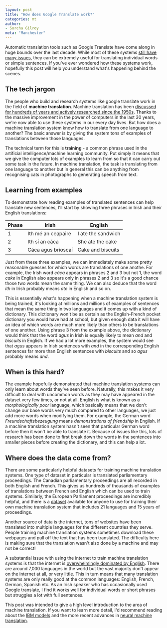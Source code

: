 ```yaml
---
layout: post
title: "How does Google Translate work?"
categories: mt
author:
- Sorcha Gilroy
meta: "Manchester"
---
```


Automatic translation tools such as Google Translate have come along in huge bounds over the last decade. While most of these systems [still have many issues](https://interestingengineering.com/30-best-and-worst-google-translate-fails-that-will-make-you-cringe-forever), they can be extremely useful for translating individual words or simple sentences. If you've ever wondered how these systems work, hopefully this post will help you understand what's happening behind the scenes. 

## The tech jargon

The people who build and research systems like google translate work in the field of **machine translation**. Machine translation has been [discussed for hundreds of years and actively researched since the 1950s](https://en.wikipedia.org/wiki/History_of_machine_translation). Thanks to the massive improvement in the power of computers in the last 30 years, we're now able to use these systems in our every day lives. But how does a machine translation system know how to translate from one language to another? The basic answer is by giving the system tons of examples of translations between those languages. 

The technical term for this is **training** - a common phrase used in the artificial intelligence/machine learning community. Put simply it means that we give the computer lots of examples to learn from so that it can carry out some task in the future. In machine translation, the task is translating from one language to another but in general this can be anything from recognising cats in photographs to generating speech from text.    


## Learning from examples

To demonstrate how reading examples of translated sentences can help translate new sentences, I'll start by showing three phrases in Irish and their English translations:


Phase | Irish                | English          
------|--------------------- | --------------------- | 
1     |Ith mé an ceapaire    | I ate the sandwich    | 
2     |Ith sí an cáca        | She ate the cake      |
3     |Cáca agus brioscaí    | Cake and biscuits     |


Just from these three examples, we can immediately make some pretty reasonable guesses for which words are translations of one anothe. For example, the Irish word *cáca* appears in phrases 2 and 3 but not 1, the word *cake* in English also appears only in phrases 2 and 3 so it's a good chance those two words mean the same thing. We can also deduce that the word *ith* in Irish probably means *ate* in English and so on. 

This is essentially what's happening when a machine translation system is being trained, it's looking at millions and millions of examples of sentences that mean the same thing in two languages and it comes up with a kind of dictionary. This dictionary won't be as certain as the English-French pocket dictionary you would have had at school, but given enough data it will have an idea of which words are much more likely than others to be translations of one another. Using phrase 3 from the example above, the dictionary would think that the word *agus* in Irish is equally likely to mean *and* and *biscuits* in English. If we had a lot more examples, the system would see that *agus* appears in Irish sentences with *and* in the corresponding English sentences far more than English sentences with *biscuits* and so *agus* probably means *and*. 


## When is this hard?

The example hopefully demonstrated that machine translation systems can only learn about words they've seen before. Naturally, this makes it very difficult to deal with uncommon words as they may have appeared in the dataset very few times, or not at all. English is what is known as a *morphologically poor* language, which basically means that we don't change our base words very much compared to other languages, we just add more words when modifying them. For example, the German word *Freundschaftsbezeugung* means *demonstrations of friendship* in English. If a machine translation system hasn't seen that particular German word before then it won't be able to translate it. Because of issues like this, lots of research has been done to first break down the words in the sentences into smaller pieces before creating the dictionary, and this can help a lot.
  
## Where does the data come from?

There are some particularly helpful datasets for training machine translation systems. One type of dataset in particular is translated parliamentary proceedings. The Canadian parliamentary proceedings are all recorded in both English and French. This gives us hundreds of thousands of examples of translations between French and English which can be used to train systems. Similarly, the European Parliament proceedings are incredibly helpful, and there is a [dataset](https://www.stamt.org/europarl) available for anyone to use for training their own machine translation system that includes 21 languages and 15 years of proceedings.

Another source of data is the internet, tons of websites have been translated into multiple languages for the different countries they serve. People training machine translation systems sometimes download these webpages and pull off the text that has been translated. The difficulty here is making sure that the translation wasn't also done by a machine and may not be correct!

A substantial issue with using the internet to train machine translation systems is that the internet is [overwhelmingly dominated by English](https://unbabel.com/blog/top-languages-of-the-internet). There are around 7,000 languages in the world but the vast majority don't appear on the internet at all, or very little. This in turn means that many translation systems are only really good at the common languages: English, French, German, Spanish etc. As an Irish speaker who has occasionally used Google translate, I find it works well for individual words or short phrases but struggles a lot with full sentences.

This post was intended to give a high level introduction to the area of machine translation. If you want to learn more detail, I'd recommend reading about the [IBM models](http://www.cs.columbia.edu/~mcollins/courses/nlp2011/notes/ibm12.pdf) and the more recent advances in [neural machine translation](https://towardsdatascience.com/neural-machine-translation-15ecf6b0b). 
